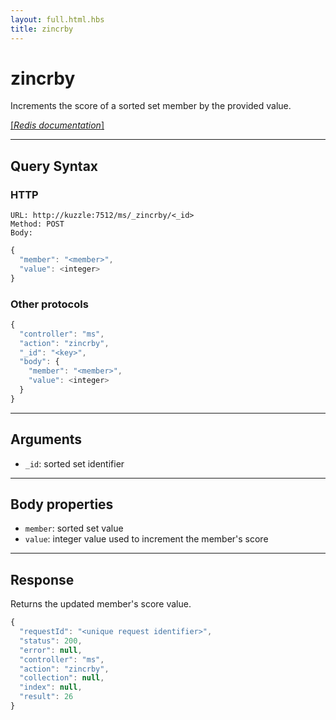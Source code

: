 ```yaml
---
layout: full.html.hbs
title: zincrby
---
```


# zincrby

<SinceBadge version="1.0.0" />

Increments the score of a sorted set member by the provided value.

[[_Redis documentation_]](https://redis.io/commands/zincrby)

---

## Query Syntax

### HTTP

```http
URL: http://kuzzle:7512/ms/_zincrby/<_id>
Method: POST
Body:
```

```js
{
  "member": "<member>",
  "value": <integer>
}
```

### Other protocols

```js
{
  "controller": "ms",
  "action": "zincrby",
  "_id": "<key>",
  "body": {
    "member": "<member>",
    "value": <integer>
  }
}
```

---

## Arguments

- `_id`: sorted set identifier

---

## Body properties

- `member`: sorted set value
- `value`: integer value used to increment the member's score

---

## Response

Returns the updated member's score value.

```javascript
{
  "requestId": "<unique request identifier>",
  "status": 200,
  "error": null,
  "controller": "ms",
  "action": "zincrby",
  "collection": null,
  "index": null,
  "result": 26
}
```
